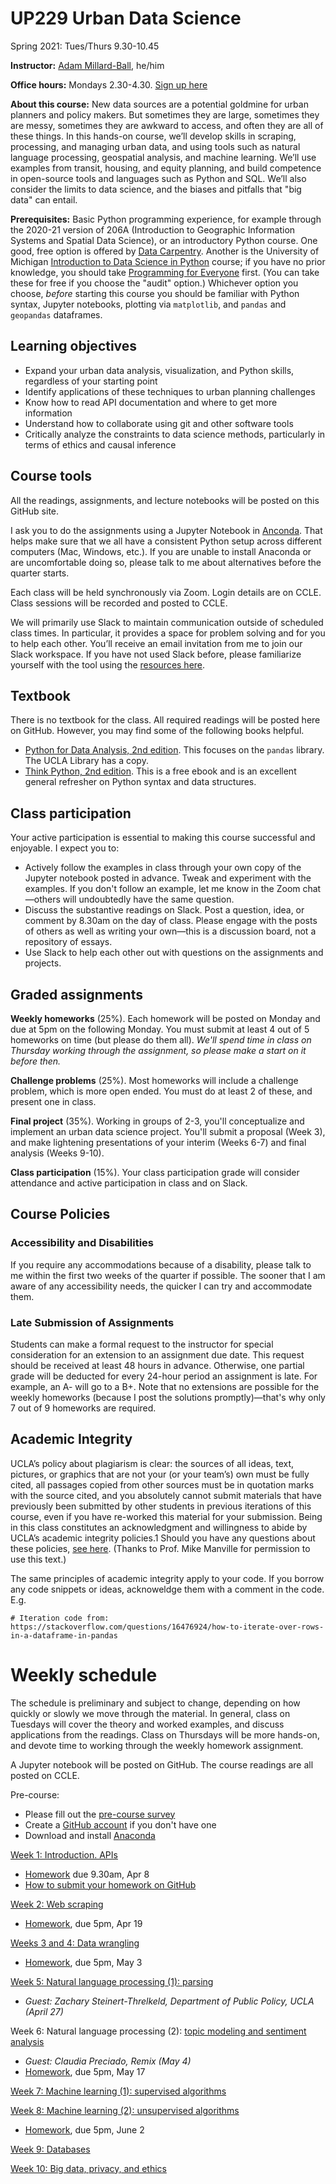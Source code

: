 # UP229 Urban Data Science
Spring 2021: Tues/Thurs 9.30-10.45

**Instructor:** [Adam Millard-Ball](https://luskin.ucla.edu/person/adam-millard-ball), he/him

**Office hours:** Mondays 2.30-4.30. [Sign up here](https://goo.gl/X7vFOD)

**About this course:** New data sources are a potential goldmine for urban planners and policy makers. But sometimes they are large, sometimes they are messy, sometimes they are awkward to access, and often they are all of these things. In this hands-on course, we’ll develop skills in scraping, processing, and managing urban data, and using tools such as natural language processing, geospatial analysis, and machine learning. We’ll use examples from transit, housing, and equity planning, and build competence in open-source tools and languages such as Python and SQL. We’ll also consider the limits to data science, and the biases and pitfalls that "big data" can entail.

**Prerequisites:** Basic Python programming experience, for example through the 2020-21 version of 206A (Introduction to Geographic Information Systems and Spatial Data Science), or an introductory Python course. One good, free option is offered by [Data Carpentry](https://datacarpentry.org/python-socialsci/index.html). Another is the University of Michigan [Introduction to Data Science in Python](https://www.coursera.org/learn/python-data-analysis) course; if you have no prior knowledge, you should take [Programming for Everyone](https://www.coursera.org/learn/python) first. (You can take these for free if you choose the "audit" option.) Whichever option you choose, *before* starting this course you should be familiar with Python syntax, Jupyter notebooks, plotting via `matplotlib`, and `pandas` and `geopandas` dataframes.

## Learning objectives
* Expand your urban data analysis, visualization, and Python skills, regardless of your starting point
* Identify applications of these techniques to urban planning challenges
* Know how to read API documentation and where to get more information
* Understand how to collaborate using git and other software tools
* Critically analyze the constraints to data science methods, particularly in terms of ethics and causal inference

## Course tools
All the readings, assignments, and lecture notebooks will be posted on this GitHub site.

I ask you to do the assignments using a Jupyter Notebook in [Anconda](https://www.anaconda.com/products/individual). That helps make sure that we all have a consistent Python setup across different computers (Mac, Windows, etc.). If you are unable to install Anaconda or are uncomfortable doing so, please talk to me about alternatives before the quarter starts.

Each class will be held synchronously via Zoom. Login details are on CCLE. Class sessions will be recorded and posted to CCLE.

We will primarily use Slack to maintain communication outside of scheduled class times. In particular, it provides a space for problem solving and for you to help each other. You’ll receive an email invitation from me to join our Slack workspace. If you have not used Slack before, please familiarize yourself with the tool using the [resources here](https://www.it.ucla.edu/support-training/tutorials/how-use-slack).

## Textbook
There is no textbook for the class. All required readings will be posted here on GitHub. However, you may find some of the following books helpful.
* [Python for Data Analysis, 2nd edition](https://bookshop.org/books/python-for-data-analysis-data-wrangling-with-pandas-numpy-and-ipython-9781491957660/9781491957660). This focuses on the `pandas` library. The UCLA Library has a copy.
* [Think Python, 2nd edition](https://greenteapress.com/wp/think-python-2e/). This is a free ebook and is an excellent general refresher on Python syntax and data structures.

## Class participation
Your active participation is essential to making this course successful and enjoyable. I expect you to:

* Actively follow the examples in class through your own copy of the Jupyter notebook posted in advance. Tweak and experiment with the examples. If you don't follow an example, let me know in the Zoom chat—others will undoubtedly have the same question.
* Discuss the substantive readings on Slack. Post a question, idea, or comment by 8.30am on the day of class.  Please engage with the posts of others as well as writing your own—this is a discussion board, not a repository of essays.  
* Use Slack to help each other out with questions on the assignments and projects.

## Graded assignments
**Weekly homeworks** (25%). Each homework will be posted on Monday and due at 5pm on the following Monday. You must submit at least 4 out of 5 homeworks on time (but please do them all). *We'll spend time in class on Thursday working through the assignment, so please make a start on it before then.*

**Challenge problems** (25%). Most homeworks will include a challenge problem, which is more open ended. You must do at least 2 of these, and present one in class.

**Final project** (35%). Working in groups of 2-3, you'll conceptualize and implement an urban data science project. You'll submit a proposal (Week 3), and make lightening presentations of your interim (Weeks 6-7) and final analysis (Weeks 9-10).

**Class participation** (15%). Your class participation grade will consider attendance and active participation in class and on Slack.

## Course Policies

### Accessibility and Disabilities
If you require any accommodations because of a disability, please talk to me within the first two weeks of the quarter if possible. The sooner that I am aware of any accessibility needs, the quicker I can try and accommodate them.

### Late Submission of Assignments
Students can make a formal request to the instructor for special consideration
for an extension to an assignment due date. This request should be received at least 48 hours in advance. Otherwise, one partial grade will be deducted for every 24-hour period an assignment is late. For example, an A- will go to a B+. Note that no extensions are possible for the weekly homeworks (because I post the solutions promptly)—that's why only 7 out of 9 homeworks are required.

## Academic Integrity
UCLA’s policy about plagiarism is clear: the sources of all ideas, text, pictures, or graphics that are not your (or your team’s) own must be fully cited, all passages copied from other sources must be in quotation marks with the source cited, and you absolutely cannot submit materials that have previously been submitted by other students in previous iterations of this course, even if you have re-worked this material for your submission. Being in this class constitutes an acknowledgment and willingness to abide by UCLA’s academic integrity policies.1 Should you have any questions about these policies, [see here](http://www.studentgroups.ucla.edu/dos/students/integrity/). (Thanks to Prof. Mike Manville for permission to use this text.)

The same principles of academic integrity apply to your code. If you borrow any code snippets or ideas, acknoweldge them with a comment in the code. E.g.

```
# Iteration code from: https://stackoverflow.com/questions/16476924/how-to-iterate-over-rows-in-a-dataframe-in-pandas
``` 

# Weekly schedule
The schedule is preliminary and subject to change, depending on how quickly or slowly we move through the material. In general, class on Tuesdays will cover the theory and worked examples, and discuss applications from the readings. Class on Thursdays will be more hands-on, and devote time to working through the weekly homework assignment.

A Jupyter notebook will be posted on GitHub. The course readings are all posted on CCLE.

Pre-course:

* Please fill out the [pre-course survey](https://forms.gle/w28sJpUZZ3CubCZG8)
* Create a [GitHub account](https://github.com/) if you don't have one
* Download and install [Anaconda](https://www.anaconda.com/products/individual)

[Week 1: Introduction. APIs](https://github.com/UCLALuskinDataScience/UrbanDataScience/tree/main/week1)
* [Homework](https://classroom.github.com/a/QnMFJCbo) due 9.30am, Apr 8
* [How to submit your homework on GitHub](https://github.com/UCLALuskinDataScience/UrbanDataScience/blob/main/Assignment_submission.pdf)

[Week 2: Web scraping](https://github.com/UCLALuskinDataScience/UrbanDataScience/tree/main/week2)
* [Homework](https://classroom.github.com/a/X2EWdWqj), due 5pm, Apr 19

[Weeks 3 and 4: Data wrangling](https://github.com/UCLALuskinDataScience/UrbanDataScience/tree/main/week3)
* [Homework](https://classroom.github.com/a/G2rJhEwp), due 5pm, May 3

[Week 5: Natural language processing (1): parsing](https://github.com/UCLALuskinDataScience/UrbanDataScience/tree/main/weeks5-6)
* *Guest: Zachary Steinert-Threlkeld, Department of Public Policy, UCLA (April 27)*

Week 6: Natural language processing (2): [topic modeling and sentiment analysis](https://github.com/UCLALuskinDataScience/UrbanDataScience/tree/main/weeks5-6)
* *Guest: Claudia Preciado, Remix (May 4)*
* [Homework](https://classroom.github.com/a/HpWxYxUR), due 5pm, May 17

[Week 7: Machine learning (1): supervised algorithms](https://github.com/UCLALuskinDataScience/UrbanDataScience/tree/main/weeks7-8)

[Week 8: Machine learning (2): unsupervised algorithms](https://github.com/UCLALuskinDataScience/UrbanDataScience/tree/main/weeks7-8)
* [Homework](https://classroom.github.com/a/ZGuDnzmW), due 5pm, June 2

[Week 9: Databases](https://github.com/UCLALuskinDataScience/UrbanDataScience/tree/main/weeks9-10)

[Week 10: Big data, privacy, and ethics](https://github.com/UCLALuskinDataScience/UrbanDataScience/tree/main/weeks9-10)
